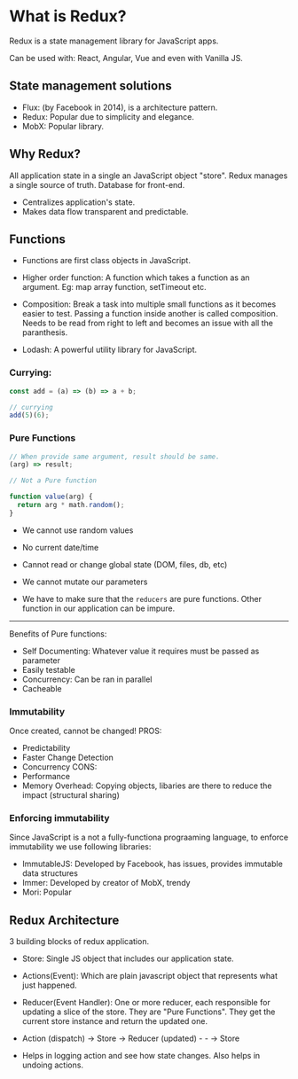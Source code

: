 # What is Redux?

Redux is a state management library for JavaScript apps.

Can be used with: React, Angular, Vue and even with Vanilla JS.

## State management solutions

- Flux: (by Facebook in 2014), is a architecture pattern.
- Redux: Popular due to simplicity and elegance.
- MobX: Popular library.

## Why Redux?

All application state in a single an JavaScript object "store". Redux manages a single source of truth. Database for front-end.

- Centralizes application's state.
- Makes data flow transparent and predictable.

## Functions

- Functions are first class objects in JavaScript.

- Higher order function: A function which takes a function as an argument. Eg: map array function, setTimeout etc.

- Composition: Break a task into multiple small functions as it becomes easier to test. Passing a function inside another is called composition. Needs to be read from right to left and becomes an issue with all the paranthesis.

- Lodash: A powerful utility library for JavaScript.

### Currying:

```javascript
const add = (a) => (b) => a + b;

// currying
add(5)(6);
```

### Pure Functions

```javascript
// When provide same argument, result should be same.
(arg) => result;

// Not a Pure function

function value(arg) {
  return arg * math.random();
}
```

- We cannot use random values
- No current date/time
- Cannot read or change global state (DOM, files, db, etc)
- We cannot mutate our parameters

- We have to make sure that the `reducers` are pure functions. Other function in our application can be impure.

---

Benefits of Pure functions:

- Self Documenting: Whatever value it requires must be passed as parameter
- Easily testable
- Concurrency: Can be ran in parallel
- Cacheable

### Immutability

Once created, cannot be changed!
PROS:

- Predictability
- Faster Change Detection
- Concurrency
  CONS:
- Performance
- Memory Overhead: Copying objects, libaries are there to reduce the impact (structural sharing)

### Enforcing immutability

Since JavaScript is a not a fully-functiona prograaming language, to enforce immutability we use following libraries:

- ImmutableJS: Developed by Facebook, has issues, provides immutable data structures
- Immer: Developed by creator of MobX, trendy
- Mori: Popular

## Redux Architecture

3 building blocks of redux application.

- Store: Single JS object that includes our application state.
- Actions(Event): Which are plain javascript object that represents what just happened.
- Reducer(Event Handler): One or more reducer, each responsible for updating a slice of the store. They are "Pure Functions". They get the current store instance and return the updated one.

- Action (dispatch) -> Store -> Reducer (updated) - - -> Store
- Helps in logging action and see how state changes. Also helps in undoing actions.
